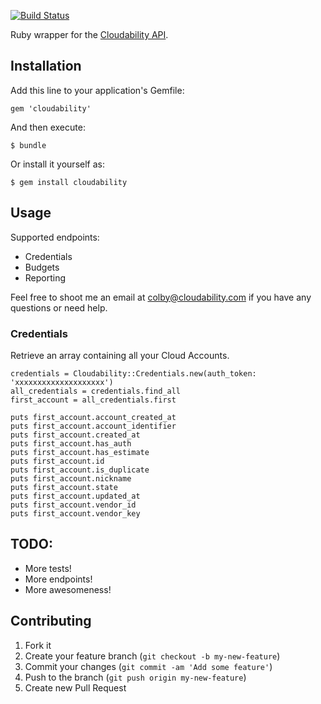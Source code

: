 [![Build Status](https://travis-ci.org/ColbyAley/cloudability.png?branch=master)](https://travis-ci.org/ColbyAley/cloudability)

Ruby wrapper for the [Cloudability API](http://developers.cloudability.com/).

## Installation

Add this line to your application's Gemfile:

    gem 'cloudability'

And then execute:

    $ bundle

Or install it yourself as:

    $ gem install cloudability

## Usage

  Supported endpoints:
  * Credentials
  * Budgets
  * Reporting

Feel free to shoot me an email at colby@cloudability.com if you have any questions or need help.
  
### Credentials
  Retrieve an array containing all your Cloud Accounts.

    credentials = Cloudability::Credentials.new(auth_token: 'xxxxxxxxxxxxxxxxxxxx')
    all_credentials = credentials.find_all
    first_account = all_credentials.first

    puts first_account.account_created_at
    puts first_account.account_identifier
    puts first_account.created_at
    puts first_account.has_auth
    puts first_account.has_estimate
    puts first_account.id
    puts first_account.is_duplicate
    puts first_account.nickname
    puts first_account.state
    puts first_account.updated_at
    puts first_account.vendor_id
    puts first_account.vendor_key

## TODO:
  * More tests!
  * More endpoints!
  * More awesomeness!

## Contributing

1. Fork it
2. Create your feature branch (`git checkout -b my-new-feature`)
3. Commit your changes (`git commit -am 'Add some feature'`)
4. Push to the branch (`git push origin my-new-feature`)
5. Create new Pull Request
